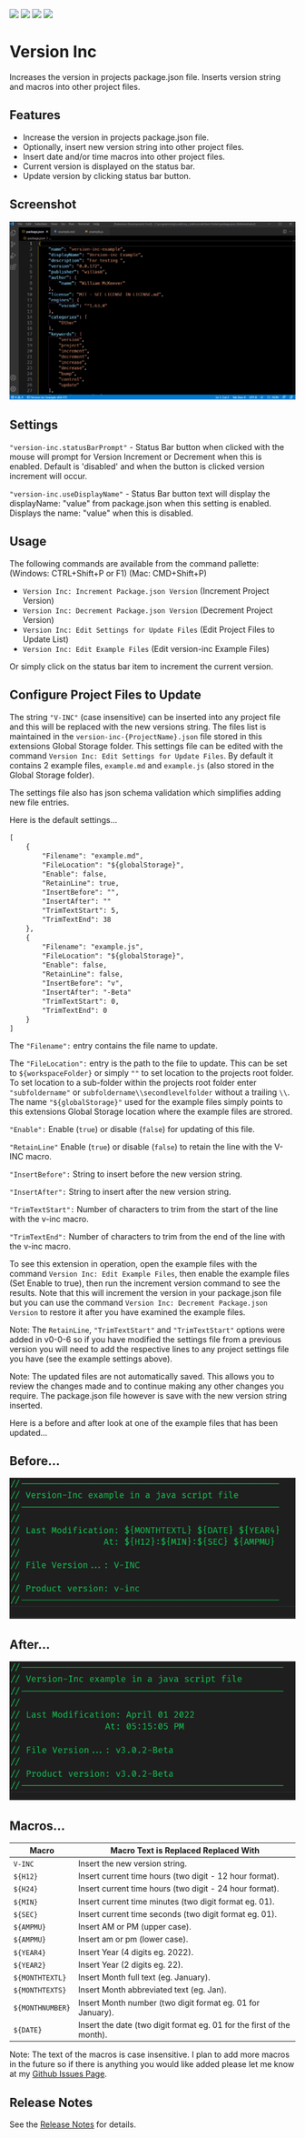 ![](https://vsmarketplacebadge.apphb.com/version-short/willasm.version-inc.svg)
![](https://vsmarketplacebadge.apphb.com/installs-short/willasm.version-inc.svg)
![](https://vsmarketplacebadge.apphb.com/downloads-short/willasm.version-inc.svg)
![](https://vsmarketplacebadge.apphb.com/rating/willasm.version-inc.svg)

# Version Inc
Increases the version in projects package.json file.
Inserts version string and macros into other project files.

## Features
- Increase the version in projects package.json file.
- Optionally, insert new version string into other project files.
- Insert date and/or time macros into other project files.
- Current version is displayed on the status bar.
- Update version by clicking status bar button.

## Screenshot
![Example Screenshot](./images/version-inc-demo.gif)

## Settings

`"version-inc.statusBarPrompt"` - Status Bar button when clicked with the mouse will prompt for Version Increment or Decrement when this is enabled. Default is 'disabled' and when the button is clicked version increment will occur.

`"version-inc.useDisplayName"` - Status Bar button text will display the displayName: "value" from package.json when this setting is enabled. Displays the name: "value" when this is disabled.

## Usage
The following commands are available from the command pallette: (Windows: CTRL+Shift+P or F1) (Mac: CMD+Shift+P)
- `Version Inc: Increment Package.json Version` (Increment Project Version)
- `Version Inc: Decrement Package.json Version` (Decrement Project Version)
- `Version Inc: Edit Settings for Update Files` (Edit Project Files to Update List)
- `Version Inc: Edit Example Files` (Edit version-inc Example Files)

Or simply click on the status bar item to increment the current version.

## Configure Project Files to Update
The string `"V-INC"` (case insensitive) can be inserted into any project file and this will be replaced with the new versions string. The files list is maintained in the `version-inc-{ProjectName}.json` file stored in this extensions Global Storage folder. This settings file can be edited with the command `Version Inc: Edit Settings for Update Files`. By default it contains 2 example files, `example.md` and `example.js` (also stored in the Global Storage folder).

The settings file also has json schema validation which simplifies adding new file entries.

Here is the default settings...

```
[
	{
		"Filename": "example.md",
		"FileLocation": "${globalStorage}",
		"Enable": false,
		"RetainLine": true,
		"InsertBefore": "",
		"InsertAfter": ""
		"TrimTextStart": 5,
		"TrimTextEnd": 38
	},
	{
		"Filename": "example.js",
		"FileLocation": "${globalStorage}",
		"Enable": false,
		"RetainLine": false,
		"InsertBefore": "v",
		"InsertAfter": "-Beta"
		"TrimTextStart": 0,
		"TrimTextEnd": 0
	}
]
```
The `"Filename":` entry contains the file name to update.

The `"FileLocation":` entry is the path to the file to update. This can be set to `${workspaceFolder}` or simply `""` to set location to the projects root folder. To set location to a sub-folder within the projects root folder enter `"subfoldername"` or `subfoldername\\secondlevelfolder` without a trailing `\\`. The name `"${globalStorage}"` used for the example files simply points to this extensions Global Storage location where the example files are strored.

`"Enable":` Enable (`true`) or disable (`false`) for updating of this file.

`"RetainLine"` Enable (`true`) or disable (`false`) to retain the line with the V-INC macro.

`"InsertBefore":` String to insert before the new version string.

`"InsertAfter":` String to insert after the new version string.

`"TrimTextStart":` Number of characters to trim from the start of the line with the v-inc macro.

`"TrimTextEnd":` Number of characters to trim from the end of the line with the v-inc macro.


To see this extension in operation, open the example files with the command `Version Inc: Edit Example Files`, then enable the example files (Set Enable to true), then run the increment version command to see the results. Note that this will increment the version in your package.json file but you can use the command `Version Inc: Decrement Package.json Version` to restore it after you have examined the example files.

Note: The `RetainLine`, `"TrimTextStart"` and `"TrimTextStart"` options were added in v0-0-6 so if you have modified the settings file from a previous version you will need to add the respective lines to any project settings file you have (see the example settings above).

Note: The updated files are not automatically saved. This allows you to review the changes made and to continue making any other changes you require. The package.json file however is save with the new version string inserted.

Here is a before and after look at one of the example files that has been updated...

## Before...
![Example Screenshot](./images/BeforeVersionInc.png)

## After...
![Example Screenshot](./images/AfterVersionInc.png)


## Macros...
| Macro                 | Macro Text is Replaced Replaced With                                     |
| --------------------- | ------------------------------------------------------------------------ |
| `V-INC`               | Insert the new version string.                                          |
| `${H12}`              | Insert current time hours (two digit - 12 hour format).                 |
| `${H24}`              | Insert current time hours (two digit - 24 hour format).                 |
| `${MIN}`              | Insert current time minutes (two digit format eg. 01).                  |
| `${SEC}`              | Insert current time seconds (two digit format eg. 01).                  |
| `${AMPMU}`            | Insert AM or PM (upper case).                                           |
| `${AMPMU}`            | Insert am or pm (lower case).                                           |
| `${YEAR4}`            | Insert Year (4 digits eg. 2022).                                        |
| `${YEAR2}`            | Insert Year (2 digits eg. 22).                                          |
| `${MONTHTEXTL}`       | Insert Month full text (eg. January).                                   |
| `${MONTHTEXTS}`       | Insert Month abbreviated text (eg. Jan).                                |
| `${MONTHNUMBER}`      | Insert Month number (two digit format eg. 01 for January).              |
| `${DATE}`             | Insert the date (two digit format eg. 01 for the first of the month).   |

Note: The text of the macros is case insensitive. I plan to add more macros in the future so if there is anything you would like added please let me know at my [Github Issues Page](https://github.com/willasm/version-inc/issues).

## Release Notes
See the [Release Notes](RELEASE.md) for details.

